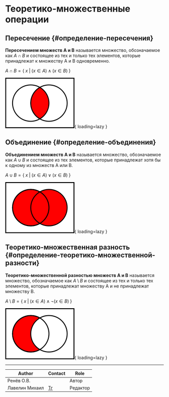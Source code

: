# Теоретико-множественные операции

## Пересечение {#определение-пересечения}

**Пересечением множеств A и B** называется множество, обозначаемое как $A \cap B$ и состоящее из тех и только тех элементов, которые принадлежат к множеству A и B одновременно.

$A \cap B = \{\mspace{5mu} x \mspace{5mu} | \mspace{5mu} (x \in A) \wedge (x \in B) \mspace{5mu} \}$

![Пересечение на диаграмме эйлера](../../assets/algebra/logic/set_theory_operations/a_intersect_b.png "Пересечение на диаграмме эйлера"){ loading=lazy }

## Объединение {#определение-объединения}

**Объединением множеств A и B** называется множество, обозначаемое как $A \cup B$ и состоящее из тех элементов, которые принадлежат хотя бы к одному из множеств A или B.

$A \cup B = \{\mspace{5mu} x \mspace{5mu} | \mspace{5mu} (x \in A) \lor (x \in B) \mspace{5mu} \}$

![Объединение на диаграмме эйлера](../../assets/algebra/logic/set_theory_operations/a_union_b.png "Объединение на диаграмме эйлера"){ loading=lazy }

## Теоретико-множественная разность {#определение-теоретико-множественной-разности}

**Теоретико-множественной разностью множеств A и B** называется множество, обозначаемое как $A \setminus B$ и состоящее из тех и только тех элементов, которые принадлежат множеству A и не принадлежат множеству B.

$A \setminus B = \{\mspace{5mu} x \mspace{5mu} | \mspace{5mu} (x \in A) \wedge \neg (x \in B) \mspace{5mu} \}$

![Теоретико-множественная разность на диаграмме эйлера](../../assets/algebra/logic/set_theory_operations/a_difference_b.png "Теоретико-множественная разность на диаграмме эйлера"){ loading=lazy }

---
| Author         | Contact                       | Role     |
|----------------|-------------------------------|----------|
| Ренёв О.В.     |                               | Автор    |
| Лавелин Михаил | [Тг](https://t.me/mikhaillav) | Редактор |

